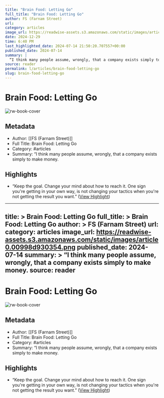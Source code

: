 ```yaml
---
title: "Brain Food: Letting Go"
full_title: "Brain Food: Letting Go"
author: FS (Farnam Street)
url: 
category: articles
image_url: https://readwise-assets.s3.amazonaws.com/static/images/article0.00998d930354.png
date: 2024-12-29
time: 6:40 PM
last_highlighted_date: 2024-07-14 21:50:20.707557+00:00
published_date: 2024-07-14
summary: |
  “I think many people assume, wrongly, that a company exists simply to make money.
source: reader
permalink: l/articles/brain-food-letting-go
slug: brain-food-letting-go
---
```

# Brain Food: Letting Go

![rw-book-cover](https://readwise-assets.s3.amazonaws.com/static/images/article0.00998d930354.png)

## Metadata
- Author: [[FS (Farnam Street)]]
- Full Title: Brain Food: Letting Go
- Category: #articles
- Summary: “I think many people assume, wrongly, that a company exists simply to make money.

## Highlights
- “Keep the goal. Change your mind about how to reach it.
  One sign you're getting in your own way, is not changing your tactics when you're not getting the result you want.” ([View Highlight](https://read.readwise.io/read/01j2skkbn3b5jpagngyt15d7ks))


---
title: >
  Brain Food: Letting Go
full_title: >
  Brain Food: Letting Go
author: >
  FS (Farnam Street)
url: 
category: articles
image_url: https://readwise-assets.s3.amazonaws.com/static/images/article0.00998d930354.png
published_date: 2024-07-14
summary: >
  “I think many people assume, wrongly, that a company exists simply to make money.
source: reader
---
# Brain Food: Letting Go

![rw-book-cover](https://readwise-assets.s3.amazonaws.com/static/images/article0.00998d930354.png)

## Metadata
- Author: [[FS (Farnam Street)]]
- Full Title: Brain Food: Letting Go
- Category: #articles
- Summary: “I think many people assume, wrongly, that a company exists simply to make money.

## Highlights
- “Keep the goal. Change your mind about how to reach it.
  One sign you're getting in your own way, is not changing your tactics when you're not getting the result you want.” ([View Highlight](https://read.readwise.io/read/01j2skkbn3b5jpagngyt15d7ks))


